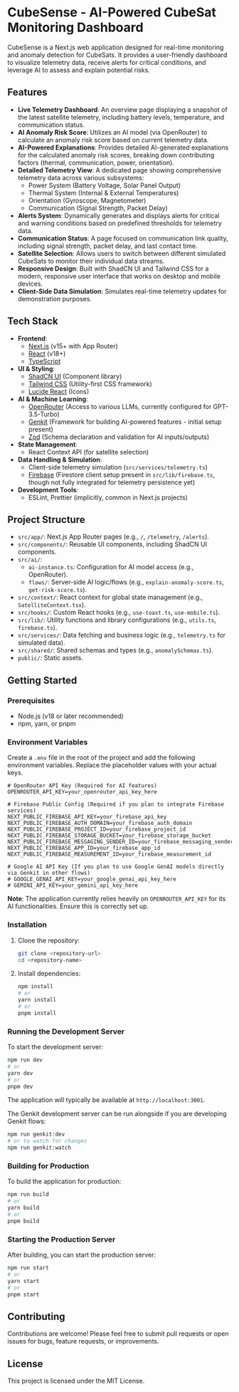 
# CubeSense - AI-Powered CubeSat Monitoring Dashboard

CubeSense is a Next.js web application designed for real-time monitoring and anomaly detection for CubeSats. It provides a user-friendly dashboard to visualize telemetry data, receive alerts for critical conditions, and leverage AI to assess and explain potential risks.

## Features

- **Live Telemetry Dashboard**: An overview page displaying a snapshot of the latest satellite telemetry, including battery levels, temperature, and communication status.
- **AI Anomaly Risk Score**: Utilizes an AI model (via OpenRouter) to calculate an anomaly risk score based on current telemetry data.
- **AI-Powered Explanations**: Provides detailed AI-generated explanations for the calculated anomaly risk scores, breaking down contributing factors (thermal, communication, power, orientation).
- **Detailed Telemetry View**: A dedicated page showing comprehensive telemetry data across various subsystems:
    - Power System (Battery Voltage, Solar Panel Output)
    - Thermal System (Internal & External Temperatures)
    - Orientation (Gyroscope, Magnetometer)
    - Communication (Signal Strength, Packet Delay)
- **Alerts System**: Dynamically generates and displays alerts for critical and warning conditions based on predefined thresholds for telemetry data.
- **Communication Status**: A page focused on communication link quality, including signal strength, packet delay, and last contact time.
- **Satellite Selection**: Allows users to switch between different simulated CubeSats to monitor their individual data streams.
- **Responsive Design**: Built with ShadCN UI and Tailwind CSS for a modern, responsive user interface that works on desktop and mobile devices.
- **Client-Side Data Simulation**: Simulates real-time telemetry updates for demonstration purposes.

## Tech Stack

- **Frontend**:
    - [Next.js](https://nextjs.org/) (v15+ with App Router)
    - [React](https://reactjs.org/) (v18+)
    - [TypeScript](https://www.typescriptlang.org/)
- **UI & Styling**:
    - [ShadCN UI](https://ui.shadcn.com/) (Component library)
    - [Tailwind CSS](https://tailwindcss.com/) (Utility-first CSS framework)
    - [Lucide React](https://lucide.dev/) (Icons)
- **AI & Machine Learning**:
    - [OpenRouter](https://openrouter.ai/) (Access to various LLMs, currently configured for GPT-3.5-Turbo)
    - [Genkit](https://firebase.google.com/docs/genkit) (Framework for building AI-powered features - initial setup present)
    - [Zod](https://zod.dev/) (Schema declaration and validation for AI inputs/outputs)
- **State Management**:
    - React Context API (for satellite selection)
- **Data Handling & Simulation**:
    - Client-side telemetry simulation (`src/services/telemetry.ts`)
    - [Firebase](https://firebase.google.com/) (Firestore client setup present in `src/lib/firebase.ts`, though not fully integrated for telemetry persistence yet)
- **Development Tools**:
    - ESLint, Prettier (implicitly, common in Next.js projects)

## Project Structure

- `src/app/`: Next.js App Router pages (e.g., `/`, `/telemetry`, `/alerts`).
- `src/components/`: Reusable UI components, including ShadCN UI components.
- `src/ai/`:
    - `ai-instance.ts`: Configuration for AI model access (e.g., OpenRouter).
    - `flows/`: Server-side AI logic/flows (e.g., `explain-anomaly-score.ts`, `get-risk-score.ts`).
- `src/context/`: React context for global state management (e.g., `SatelliteContext.tsx`).
- `src/hooks/`: Custom React hooks (e.g., `use-toast.ts`, `use-mobile.ts`).
- `src/lib/`: Utility functions and library configurations (e.g., `utils.ts`, `firebase.ts`).
- `src/services/`: Data fetching and business logic (e.g., `telemetry.ts` for simulated data).
- `src/shared/`: Shared schemas and types (e.g., `anomalySchemas.ts`).
- `public/`: Static assets.

## Getting Started

### Prerequisites

- Node.js (v18 or later recommended)
- npm, yarn, or pnpm

### Environment Variables

Create a `.env` file in the root of the project and add the following environment variables. Replace the placeholder values with your actual keys.

```env
# OpenRouter API Key (Required for AI features)
OPENROUTER_API_KEY=your_openrouter_api_key_here

# Firebase Public Config (Required if you plan to integrate Firebase services)
NEXT_PUBLIC_FIREBASE_API_KEY=your_firebase_api_key
NEXT_PUBLIC_FIREBASE_AUTH_DOMAIN=your_firebase_auth_domain
NEXT_PUBLIC_FIREBASE_PROJECT_ID=your_firebase_project_id
NEXT_PUBLIC_FIREBASE_STORAGE_BUCKET=your_firebase_storage_bucket
NEXT_PUBLIC_FIREBASE_MESSAGING_SENDER_ID=your_firebase_messaging_sender_id
NEXT_PUBLIC_FIREBASE_APP_ID=your_firebase_app_id
NEXT_PUBLIC_FIREBASE_MEASUREMENT_ID=your_firebase_measurement_id

# Google AI API Key (If you plan to use Google GenAI models directly via Genkit in other flows)
# GOOGLE_GENAI_API_KEY=your_google_genai_api_key_here
# GEMINI_API_KEY=your_gemini_api_key_here
```

**Note**: The application currently relies heavily on `OPENROUTER_API_KEY` for its AI functionalities. Ensure this is correctly set up.

### Installation

1.  Clone the repository:
    ```bash
    git clone <repository-url>
    cd <repository-name>
    ```

2.  Install dependencies:
    ```bash
    npm install
    # or
    yarn install
    # or
    pnpm install
    ```

### Running the Development Server

To start the development server:

```bash
npm run dev
# or
yarn dev
# or
pnpm dev
```

The application will typically be available at `http://localhost:3001`.

The Genkit development server can be run alongside if you are developing Genkit flows:
```bash
npm run genkit:dev
# or to watch for changes
npm run genkit:watch
```

### Building for Production

To build the application for production:

```bash
npm run build
# or
yarn build
# or
pnpm build
```

### Starting the Production Server

After building, you can start the production server:

```bash
npm run start
# or
yarn start
# or
pnpm start
```

## Contributing

Contributions are welcome! Please feel free to submit pull requests or open issues for bugs, feature requests, or improvements.

## License

This project is licensed under the MIT License. 
